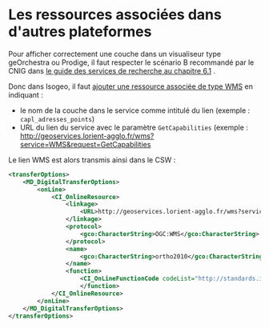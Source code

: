 # Les ressources associées dans d'autres plateformes

Pour afficher correctement une couche dans un visualiseur type geOrchestra ou Prodige, il faut respecter le scénario B recommandé par le CNIG dans [le guide des services de recherche au chapitre 6.1](http://cnig.gouv.fr/wp-content/uploads/2015/Guide-recherche-INSPIRE1.htm) .

Donc dans Isogeo, il faut [ajouter une ressource associée de type WMS](/fr/features/documentation/md_ressources.html) en indiquant :
* le nom de la couche dans le service comme intitulé du lien (exemple : `capl_adresses_points`)
* URL du lien du service avec le paramètre `GetCapabilities` (exemple : http://geoservices.lorient-agglo.fr/wms?service=WMS&request=GetCapabilities

Le lien WMS est alors transmis ainsi dans le CSW :

```xml
<transferOptions>
    <MD_DigitalTransferOptions>
        <onLine>
            <CI_OnlineResource>
                <linkage>
                    <URL>http://geoservices.lorient-agglo.fr/wms?service=WMS&request=GetCapabilities</URL>
                </linkage>
                <protocol>
                    <gco:CharacterString>OGC:WMS</gco:CharacterString>
                </protocol>
                <name>
                    <gco:CharacterString>ortho2010</gco:CharacterString>
                </name>
                <function>
                    <CI_OnLineFunctionCode codeList="http://standards.iso.org/ittf/PubliclyAvailableStandards/ISO_19139_Schemas/resources/codelist/ML_gmxCodelists.xml#CI_OnLineFunctionCode" codeListValue="view">view</CI_OnLineFunctionCode>
                    </function>
            </CI_OnlineResource>
        </onLine>
    </MD_DigitalTransferOptions>
</transferOptions>
```
